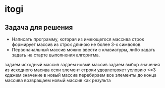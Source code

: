 # itogi
## Задача для решения
* Написать программу, которая из имеющегося массива строк формирует массив из строк длиною не более 3-х символов. 
* Первоначальный массив можно ввести с клавиатуры, либо задать задать на старте выполнения алгоритма.

задаем исходный массив
задаем новый массив
задаем выбор значения из исходного масива 
если элемент строки  удовлетвояет условию <=3 кдажем значение в новый массив
перебираем все элементы до конца массива
возвращаем новый массив как результа
